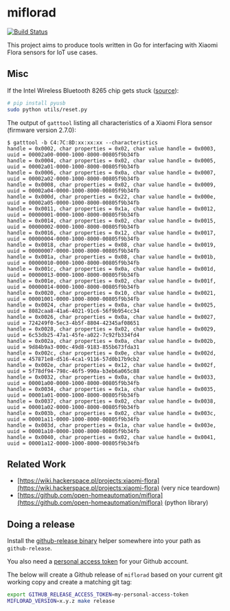 # miflorad

[![Build Status](https://travis-ci.org/cmur2/miflorad.svg?branch=master)](https://travis-ci.org/cmur2/miflorad)

This project aims to produce tools written in Go for interfacing with Xiaomi Flora sensors for IoT use cases.

## Misc

If the Intel Wireless Bluetooth 8265 chip gets stuck ([source](https://bbs.archlinux.org/viewtopic.php?id=193813)):

```bash
# pip install pyusb
sudo python utils/reset.py
```

The output of `gatttool` listing all characteristics of a Xiaomi Flora sensor (firmware version 2.7.0):

```
$ gatttool -b C4:7C:8D:xx:xx:xx --characteristics
handle = 0x0002, char properties = 0x02, char value handle = 0x0003, uuid = 00002a00-0000-1000-8000-00805f9b34fb
handle = 0x0004, char properties = 0x02, char value handle = 0x0005, uuid = 00002a01-0000-1000-8000-00805f9b34fb
handle = 0x0006, char properties = 0x0a, char value handle = 0x0007, uuid = 00002a02-0000-1000-8000-00805f9b34fb
handle = 0x0008, char properties = 0x02, char value handle = 0x0009, uuid = 00002a04-0000-1000-8000-00805f9b34fb
handle = 0x000d, char properties = 0x22, char value handle = 0x000e, uuid = 00002a05-0000-1000-8000-00805f9b34fb
handle = 0x0011, char properties = 0x1a, char value handle = 0x0012, uuid = 00000001-0000-1000-8000-00805f9b34fb
handle = 0x0014, char properties = 0x02, char value handle = 0x0015, uuid = 00000002-0000-1000-8000-00805f9b34fb
handle = 0x0016, char properties = 0x12, char value handle = 0x0017, uuid = 00000004-0000-1000-8000-00805f9b34fb
handle = 0x0018, char properties = 0x08, char value handle = 0x0019, uuid = 00000007-0000-1000-8000-00805f9b34fb
handle = 0x001a, char properties = 0x08, char value handle = 0x001b, uuid = 00000010-0000-1000-8000-00805f9b34fb
handle = 0x001c, char properties = 0x0a, char value handle = 0x001d, uuid = 00000013-0000-1000-8000-00805f9b34fb
handle = 0x001e, char properties = 0x02, char value handle = 0x001f, uuid = 00000014-0000-1000-8000-00805f9b34fb
handle = 0x0020, char properties = 0x10, char value handle = 0x0021, uuid = 00001001-0000-1000-8000-00805f9b34fb
handle = 0x0024, char properties = 0x0a, char value handle = 0x0025, uuid = 8082caa8-41a6-4021-91c6-56f9b954cc34
handle = 0x0026, char properties = 0x0a, char value handle = 0x0027, uuid = 724249f0-5ec3-4b5f-8804-42345af08651
handle = 0x0028, char properties = 0x02, char value handle = 0x0029, uuid = 6c53db25-47a1-45fe-a022-7c92fb334fd4
handle = 0x002a, char properties = 0x0a, char value handle = 0x002b, uuid = 9d84b9a3-000c-49d8-9183-855b673fda31
handle = 0x002c, char properties = 0x0e, char value handle = 0x002d, uuid = 457871e8-d516-4ca1-9116-57d0b17b9cb2
handle = 0x002e, char properties = 0x12, char value handle = 0x002f, uuid = 5f78df94-798c-46f5-990a-b3eb6a065c88
handle = 0x0032, char properties = 0x0a, char value handle = 0x0033, uuid = 00001a00-0000-1000-8000-00805f9b34fb
handle = 0x0034, char properties = 0x1a, char value handle = 0x0035, uuid = 00001a01-0000-1000-8000-00805f9b34fb
handle = 0x0037, char properties = 0x02, char value handle = 0x0038, uuid = 00001a02-0000-1000-8000-00805f9b34fb
handle = 0x003b, char properties = 0x02, char value handle = 0x003c, uuid = 00001a11-0000-1000-8000-00805f9b34fb
handle = 0x003d, char properties = 0x1a, char value handle = 0x003e, uuid = 00001a10-0000-1000-8000-00805f9b34fb
handle = 0x0040, char properties = 0x02, char value handle = 0x0041, uuid = 00001a12-0000-1000-8000-00805f9b34fb
```

## Related Work

- [https://wiki.hackerspace.pl/projects:xiaomi-flora](https://wiki.hackerspace.pl/projects:xiaomi-flora) (very nice teardown)
- [https://github.com/open-homeautomation/miflora](https://github.com/open-homeautomation/miflora) (python library)

## Doing a release

Install the [github-release binary](https://github.com/buildkite/github-release) helper somewhere into your path as `github-release`.

You also need a [personal access token](https://github.com/settings/tokens) for your Github account.

The below will create a Github release of `miflorad` based on your current git working copy and create a matching git tag:

```bash
export GITHUB_RELEASE_ACCESS_TOKEN=my-personal-access-token
MIFLORAD_VERSION=x.y.z make release
```
